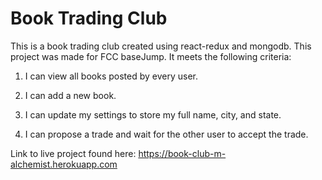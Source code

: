 # Book Trading Club

This is a book trading club created using react-redux and mongodb.
This project was made for FCC baseJump. It meets the following criteria:
1. I can view all books posted by every user.

2. I can add a new book.

3. I can update my settings to store my full name, city, and state.

3. I can propose a trade and wait for the other user to accept the trade.

Link to live project found here: https://book-club-m-alchemist.herokuapp.com

